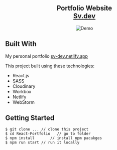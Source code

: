 <h2 align="center">
  Portfolio Website<br/>
  <a href="https://sv-dev.netlify.app/" target="_blank">Sv.dev</a>
</h2>
<div align="center">
  <img alt="Demo" src="https://res.cloudinary.com/dx6tl6aa2/image/upload/v1629400033/portfolio/promo/React-portfolio-github-readme_mpeoe4.png" />
</div>

## Built With

My personal portfolio <a href="https://sv-dev.netlify.app/" target="_blank">sv-dev.netlify.app</a> <br/>

This project built using these technologies:
- React.js
- SASS
- Cloudinary
- Workbox
- Netlify
- WebStorm

## Getting Started

```terminal
$ git clone ... // clone this project
$ cd React-Portfolio   // go to folder
$ npm install       // install npm pacakges
$ npm run start // run it locally
```
